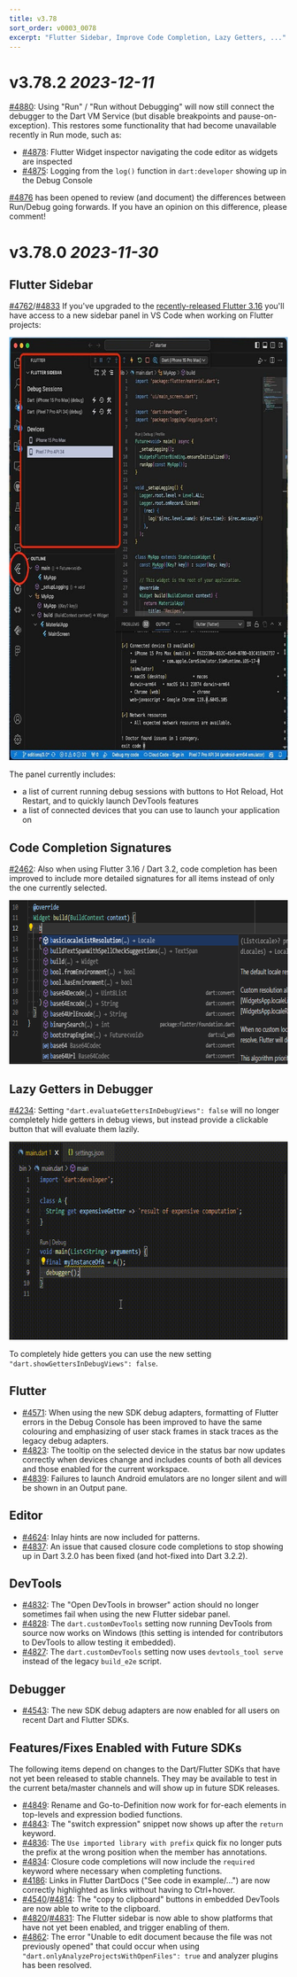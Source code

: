 ```yaml
---
title: v3.78
sort_order: v0003_0078
excerpt: "Flutter Sidebar, Improve Code Completion, Lazy Getters, ..."
---
```


# v3.78.2 _2023-12-11_

[#4880](https://github.com/Dart-Code/Dart-Code/pull/4880): Using "Run" / "Run without Debugging" will now still connect the debugger to the Dart VM Service (but disable breakpoints and pause-on-exception). This restores some functionality that had become unavailable recently in Run mode, such as:

- [#4878](https://github.com/Dart-Code/Dart-Code/issues/4878): Flutter Widget inspector navigating the code editor as widgets are inspected
- [#4875](https://github.com/Dart-Code/Dart-Code/issues/4875): Logging from the `log()` function in `dart:developer` showing up in the Debug Console

[#4876](https://github.com/Dart-Code/Dart-Code/issues/4876) has been opened to review (and document) the differences between Run/Debug going forwards. If you have an opinion on this difference, please comment!


# v3.78.0 _2023-11-30_

## Flutter Sidebar

[#4762](https://github.com/Dart-Code/Dart-Code/issues/4762)/[#4833](https://github.com/Dart-Code/Dart-Code/issues/4833) If you've upgraded to the [recently-released Flutter 3.16](https://medium.com/flutter/whats-new-in-flutter-3-16-dba6cb1015d1) you'll have access to a new sidebar panel in VS Code when working on Flutter projects:

<img loading="lazy" src="/images/release_notes/v3.78/sidebar.jpg" width="720" height="764" />

The panel currently includes:

- a list of current running debug sessions with buttons to Hot Reload, Hot Restart, and to quickly launch DevTools features
- a list of connected devices that you can use to launch your application on

## Code Completion Signatures

[#2462](https://github.com/Dart-Code/Dart-Code/issues/2462): Also when using Flutter 3.16 / Dart 3.2, code completion has been improved to include more detailed signatures for all items instead of only the one currently selected.

<img loading="lazy" src="/images/release_notes/v3.78/completion.png" width="756" height="296" />

## Lazy Getters in Debugger

[#4234](https://github.com/Dart-Code/Dart-Code/issues/4234): Setting `"dart.evaluateGettersInDebugViews": false` will no longer completely hide getters in debug views, but instead provide a clickable button that will evaluate them lazily.

<img loading="lazy" src="/images/release_notes/v3.78/lazy_getters.gif" width="700" height="358" />

To completely hide getters you can use the new setting `"dart.showGettersInDebugViews": false`.

## Flutter

- [#4571](https://github.com/Dart-Code/Dart-Code/issues/4571): When using the new SDK debug adapters, formatting of Flutter errors in the Debug Console has been improved to have the same colouring and emphasizing of user stack frames in stack traces as the legacy debug adapters.
- [#4823](https://github.com/Dart-Code/Dart-Code/issues/4823): The tooltip on the selected device in the status bar now updates correctly when devices change and includes counts of both all devices and those enabled for the current workspace.
- [#4839](https://github.com/Dart-Code/Dart-Code/issues/4839): Failures to launch Android emulators are no longer silent and will be shown in an Output pane.

## Editor

- [#4624](https://github.com/Dart-Code/Dart-Code/issues/4624): Inlay hints are now included for patterns.
- [#4837](https://github.com/Dart-Code/Dart-Code/issues/4837): An issue that caused closure code completions to stop showing up in Dart 3.2.0 has been fixed (and hot-fixed into Dart 3.2.2).

## DevTools

- [#4832](https://github.com/Dart-Code/Dart-Code/issues/4832): The "Open DevTools in browser" action should no longer sometimes fail when using the new Flutter sidebar panel.
- [#4828](https://github.com/Dart-Code/Dart-Code/issues/4828): The `dart.customDevTools` setting now running DevTools from source now works on Windows (this setting is intended for contributors to DevTools to allow testing it embedded).
- [#4827](https://github.com/Dart-Code/Dart-Code/issues/4827): The `dart.customDevTools` setting now uses `devtools_tool serve` instead of the legacy `build_e2e` script.

## Debugger

- [#4543](https://github.com/Dart-Code/Dart-Code/issues/4543): The new SDK debug adapters are now enabled for all users on recent Dart and Flutter SDKs.

## Features/Fixes Enabled with Future SDKs

The following items depend on changes to the Dart/Flutter SDKs that have not yet been released to stable channels. They may be available to test in the current beta/master channels and will show up in future SDK releases.

- [#4849](https://github.com/Dart-Code/Dart-Code/issues/4849): Rename and Go-to-Definition now work for for-each elements in top-levels and expression bodied functions.
- [#4843](https://github.com/Dart-Code/Dart-Code/issues/4843): The "switch expression" snippet now shows up after the `return` keyword.
- [#4836](https://github.com/Dart-Code/Dart-Code/issues/4836): The `Use imported library with prefix` quick fix no longer puts the prefix at the wrong position when the member has annotations.
- [#4834](https://github.com/Dart-Code/Dart-Code/issues/4834): Closure code completions will now include the `required` keyword where necessary when completing functions.
- [#4186](https://github.com/Dart-Code/Dart-Code/issues/4186): Links in Flutter DartDocs ("See code in example/...") are now correctly highlighted as links without having to Ctrl+hover.
- [#4540](https://github.com/Dart-Code/Dart-Code/issues/4540)/[#4814](https://github.com/Dart-Code/Dart-Code/issues/4814): The "copy to clipboard" buttons in embedded DevTools are now able to write to the clipboard.
- [#4820](https://github.com/Dart-Code/Dart-Code/issues/4820)/[#4831](https://github.com/Dart-Code/Dart-Code/issues/4831): The Flutter sidebar is now able to show platforms that have not yet been enabled, and trigger enabling of them.
- [#4862](https://github.com/Dart-Code/Dart-Code/issues/4862): The error "Unable to edit document because the file was not previously opened" that could occur when using `"dart.onlyAnalyzeProjectsWithOpenFiles": true` and analyzer plugins has been resolved.
